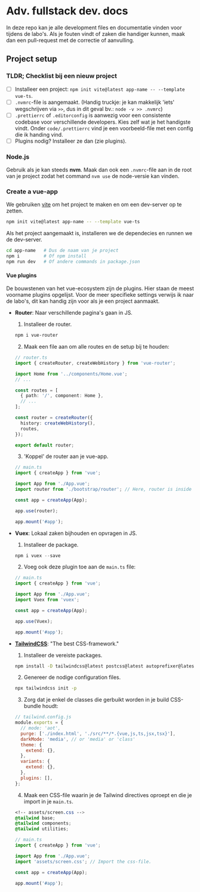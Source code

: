 # Adv. fullstack dev. docs

In deze repo kan je alle development files en documentatie vinden voor tijdens de labo's.
Als je fouten vindt of zaken die handiger kunnen, maak dan een pull-request met de correctie of aanvulling.

## Project setup

### TLDR; Checklist bij een nieuw project

- [ ] Installeer een project: `npm init vite@latest app-name -- --template vue-ts`.
- [ ] `.nvmrc`-file is aangemaakt. (Handig truckje: je kan makkelijk 'iets' wegschrijven via `>>`, dus in dit geval bv.: `node -v >> .nvmrc`)
- [ ] `.prettierrc` of `.editorconfig` is aanwezig voor een consistente codebase voor verschillende developers. Kies zelf wat je het handigste vindt.
      Onder `code/.prettierrc` vind je een voorbeeld-file met een config die ik handing vind.
- [ ] Plugins nodig? Installeer ze dan (zie plugins).

### Node.js

Gebruik als je kan steeds **nvm**. Maak dan ook een `.nvmrc`-file aan in de root van je project zodat het command `nvm use` de node-versie kan vinden.

### Create a vue-app

We gebruiken [vite](https://vitejs.dev) om het project te maken en om een dev-server op te zetten.

```bash
npm init vite@latest app-name -- --template vue-ts
```

Als het project aangemaakt is, installeren we de dependecies en runnen we de dev-server.

```bash
cd app-name   # Dus de naam van je project
npm i         # Of npm install
npm run dev   # Of andere commands in package.json
```

#### Vue plugins

De bouwstenen van het vue-ecosystem zijn de plugins. Hier staan de meest voorname plugins opgelijst. Voor de meer specifieke settings verwijs ik naar de labo's, dit kan handig zijn voor als je een project aanmaakt.

- **Router**: Naar verschillende pagina's gaan in JS.

  1. Installeer de router.

  ```bash
  npm i vue-router
  ```

  2. Maak een file aan om alle routes en de setup bij te houden:

  ```typescript
  // router.ts
  import { createRouter, createWebHistory } from 'vue-router';

  import Home from '../components/Home.vue';
  // ...

  const routes = [
    { path: '/', component: Home },
    // ...
  ];

  const router = createRouter({
    history: createWebHistory(),
    routes,
  });

  export default router;
  ```

  3. 'Koppel' de router aan je vue-app.

  ```typescript
  // main.ts
  import { createApp } from 'vue';

  import App from './App.vue';
  import router from './bootstrap/router'; // Here, router is inside a folder bootstrap

  const app = createApp(App);

  app.use(router);

  app.mount('#app');
  ```

- **Vuex**: Lokaal zaken bijhouden en opvragen in JS.

  1. Installeer de package.

  ```typescript
  npm i vuex --save
  ```

  2. Voeg ook deze plugin toe aan de `main.ts` file:

  ```typescript
  // main.ts
  import { createApp } from 'vue';

  import App from './App.vue';
  import Vuex from 'vuex';

  const app = createApp(App);

  app.use(Vuex);

  app.mount('#app');
  ```

- **[TailwindCSS](https://tailwindcss.com)**: "The best CSS-framework."

  1. Installeer de vereiste packages.

  ```bash
  npm install -D tailwindcss@latest postcss@latest autoprefixer@latest
  ```

  2. Genereer de nodige configuration files.

  ```bash
  npx tailwindcss init -p
  ```

  3. Zorg dat je enkel de classes die gerbuikt worden in je build CSS-bundle houdt:

  ```javascript
  // tailwind.config.js
  module.exports = {
    // mode: 'aot',
    purge: ['./index.html', './src/**/*.{vue,js,ts,jsx,tsx}'],
    darkMode: 'media', // or 'media' or 'class'
    theme: {
      extend: {},
    },
    variants: {
      extend: {},
    },
    plugins: [],
  };
  ```

  4. Maak een CSS-file waarin je de Tailwind directives oproept en die je import in je `main.ts`.

  ```css
  <!-- assets/screen.css -->
  @tailwind base;
  @tailwind components;
  @tailwind utilities;
  ```

  ```typescript
  // main.ts
  import { createApp } from 'vue';

  import App from './App.vue';
  import 'assets/screen.css'; // Import the css-file.

  const app = createApp(App);

  app.mount('#app');
  ```
